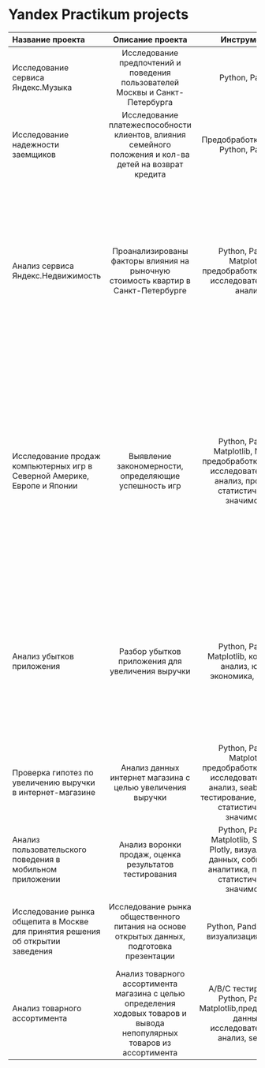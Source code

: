 # Yandex Practikum projects

Название проекта			|			Описание проекта | Инструменты | Выводы
:---------------------------------------|:------------------------------:|:------------------------------:|:------------------------------:|
Исследование сервиса Яндекс.Музыка | Исследование предпочтений и поведения пользователей Москвы и Санкт-Петербурга  |Python, Pandas | Выполнена преобработка данных, проведены исследования в части предпочтений пользователя
Исследование надежности заемщиков | Исследование платежеспособности клиентов, влияния семейного положения  и кол-ва детей на возврат кредита | Предобработка данных, Python, Pandas | Выполнена предобработка данных, исследованы зависимости между целью, доходом и возвратом кредита
Анализ сервиса Яндекс.Недвижимость |Проанализированы факторы влияния на рыночную стоимость квартир в Санкт-Петербурге |Python, Pandas, Matplotlib, предобработка данных, исследовательский анализ |На основе данных сервиса Яндекс.Недвижимость определена рыночная стоимость объектов недвижимости разного типа, типичные параметры квартир, в зависимости от удаленности от центра. Проведена предобработка данных. Добавлены новые данные. Построены гистограммы, диаграммы рассеяния | 
Исследование продаж компьютерных игр в Северной Америке, Европе и Японии | Выявление закономерности, определяющие успешность игр | Python, Pandas, Matplotlib, Numpy, предобработка данных, исследовательский анализ, проверка статистической значимости  | Выявлены параметры, определяющие успешность игры в разных регионах мира. Проведена предобработка данных, анализ. Выбран актуальный период для анализа. Составлены портреты пользователей каждого региона. Проверены гипотезы: средние пользовательские рейтинги платформ Xbox One и PC одинаковые; средние пользовательские рейтинги жанров Action и Sports разные. 
Анализ убытков приложения | Разбор убытков приложения для увеличения выручки | Python, Pandas, Matplotlib, когортный анализ, юнит-экономика, seaborn | Проведен анализ данных от ProcrastinatePRO+. Рассчитаны различные метрики, использован когортный анализ: LTV, CAC, Retention rate, DAU, WAU, MAU и т.д. Использованы уже написанные ранее функции расчёта метрик. Сделаны правильные выводы по полученным данным.
Проверка гипотез по увеличению выручки в интернет-магазине  | Анализ данных интернет магазина с целью увеличения выручки  | Python, Pandas, Matplotlib, предобработка данных, исследовательский анализ, seaborn, A/B тестирование, Проверка статистической значимости | Расчитаны различные метрики, проведен когортный анализ
Анализ пользовательского поведения в мобильном приложении | Анализ воронки продаж, оценка результатов тестирования | Python, Pandas, Matplotlib, Seaborn, Plotly, визуализация данных, событийная аналитика, проверка статистической значимости | Проанализирован путь пользователей до покупки и результатов А/В тестирования
Исследование рынка общепита в Москве для принятия решения об открытии заведения  | Исследование рынка общественного питания на основе открытых данных, подготовка презентации | Python, Pandas, Ploty, визуализация данных | Проведено исследование рынка заведений Москвы, визуализированы данные, даны рекомендации по открытию ресторана
Анализ товарного ассортимента | Анализ товарного ассортимента магазина с целью определения ходовых товаров и вывода непопулярных товаров из ассортимента |А/В/С тестирование, Python, Pandas, Matplotlib,предобработка данных, исследовательский анализ, seaborn | Проанализирован товарный ассортимент, проведен A/B/C анализ, даны рекомендации по выводу товаров из ассортимента
